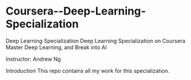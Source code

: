 # Coursera--Deep-Learning-Specialization
Deep Learning Specialization
Deep Learning Specialization on Coursera
Master Deep Learning, and Break into AI

Instructor: Andrew Ng

Introduction
This repo contains all my work for this specialization.

